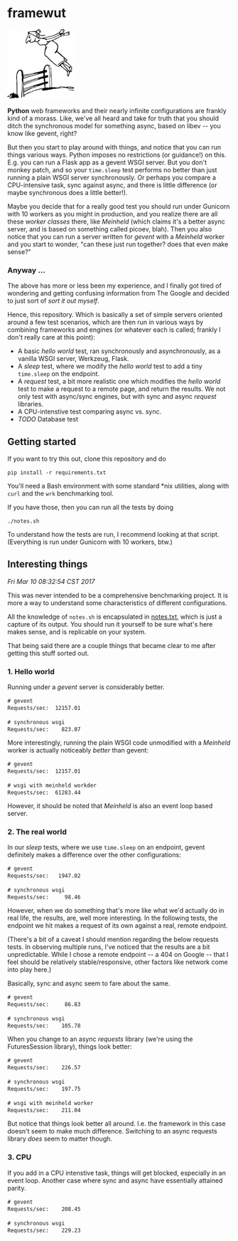 # framewut
[![wut](misc/wut.png)](misc/wut.png)

**Python** web frameworks and their nearly infinite configurations are frankly kind of a morass. Like, we've all heard and take for truth that you should ditch the synchronous model for something async, based on libev -- you know like gevent, right?

But then you start to play around with things, and notice that you can run things various ways. Python imposes no restrictions (or guidance!) on this. E.g. you can run a Flask app as a gevent WSGI server. But you don't monkey patch, and so your `time.sleep` test performs no better than just running a plain WSGI server synchronously. Or perhaps you compare a CPU-intensive task, sync against async, and there is little difference (or maybe synchronous does a little better!).

Maybe you decide that for a really good test you should run under Gunicorn with 10 workers as you might in production, and you realize there are all these *worker classes* there, like *Meinheld* (which claims it's a better async server, and is based on something called picoev, blah). Then you also notice that you can run a server written for *gevent* with a *Meinheld* worker and you start to wonder, "can these just run together? does that even make sense?"

### Anyway ...
The above has more or less been my experience, and I finally got tired of wondering and getting confusing information from The Google and decided to just sort of *sort it out myself*.

Hence, this repository. Which is basically a set of simple servers oriented around a few test scenarios, which are then run in various ways by combining frameworks and engines (or whatever each is called; frankly I don't really care at this point):

* A basic *hello world* test, ran synchronously and asynchronously, as a vanilla WSGI server, Werkzeug, Flask.
* A *sleep* test, where we modify the *hello world* test to add a tiny `time.sleep` on the endpoint.
* A *request* test, a bit more realistic one which modifies the *hello world* test to make a request to a remote page, and return the results. We not only test with async/sync engines, but with sync and async *request* libraries.
* A CPU-intenstive test comparing async vs. sync.
* *TODO* Database test

## Getting started
If you want to try this out, clone this repository and do

```
pip install -r requirements.txt
```

You'll need a Bash environment with some standard *nix utilities, along with `curl` and the `wrk` benchmarking tool.

If you have those, then you can run all the tests by doing

```
./notes.sh
```

To understand how the tests are run, I recommend looking at that script. (Everything is run under Gunicorn with 10 workers, btw.)

## Interesting things

*Fri Mar 10 08:32:54 CST 2017*

This was never intended to be a comprehensive benchmarking project. It is more a way to understand some characteristics of different configurations.

All the knowledge of `notes.sh` is encapsulated in [notes.txt](notes.txt), which is just a capture of its output. You should run it yourself to be sure what's here makes sense, and is replicable on your system.

That being said there are a couple things that became clear to me after getting this stuff sorted out.

### 1. Hello world
Running under a *gevent* server is considerably better.

```
# gevent
Requests/sec:  12157.01

# synchronous wsgi
Requests/sec:    823.07
```

More interestingly, running the plain WSGI code unmodified with a *Meinheld* worker is actually noticeably *better* than gevent:

```
# gevent
Requests/sec:  12157.01

# wsgi with meinheld workder
Requests/sec:  61283.44
```

However, it should be noted that *Meinheld* is also an event loop based server.

### 2. The real world
In our *sleep* tests, where we use `time.sleep` on an endpoint, gevent definitely makes a difference over the other configurations:

```
# gevent 
Requests/sec:   1947.02

# synchronous wsgi
Requests/sec:     98.46
```

However, when we do something that's more like what we'd actually do in real life, the results, are, well more interesting. In the following tests, the endpoint we hit makes a request of its own against a real, remote endpoint.

(There's a bit of a caveat I should mention regarding the below requests tests. In observing multiple runs, I've noticed that the results are a bit unpredictable. While I chose a remote endpoint -- a 404 on Google -- that I feel should be relatively stable/responsive, other factors like network come into play here.)

Basically, sync and async seem to fare about the same.

```
# gevent
Requests/sec:     86.83

# synchronous wsgi
Requests/sec:    105.78
```

When you change to an async *requests* library (we're using the FuturesSession library), things look better:

```
# gevent
Requests/sec:    226.57

# synchronous wsgi
Requests/sec:    197.75

# wsgi with meinheld worker
Requests/sec:    211.04
```

But notice that things look better all around. I.e. the framework in this case doesn't seem to make much difference. Switching to an async requests library *does* seem to matter though.

### 3. CPU
If you add in a CPU intenstive task, things will get blocked, especially in an event loop. Another case where sync and async have essentially attained parity.

```
# gevent
Requests/sec:    208.45

# synchronous wsgi
Requests/sec:    229.23
```
